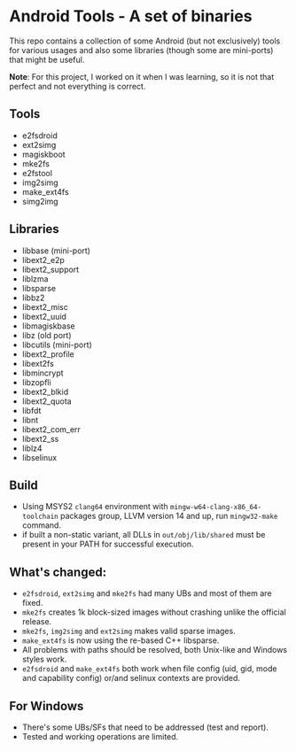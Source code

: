 # Android Tools - A set of binaries
This repo contains a collection of some Android (but not exclusively) tools for various usages and also some libraries (though some are mini-ports) that might be useful.

**Note**: For this project, I worked on it when I was learning, so it is not that perfect and not everything is correct.

## Tools
- e2fsdroid
- ext2simg
- magiskboot
- mke2fs
- e2fstool
- img2simg
- make_ext4fs
- simg2img

## Libraries
- libbase (mini-port)
- libext2_e2p
- libext2_support
- liblzma
- libsparse
- libbz2
- libext2_misc
- libext2_uuid
- libmagiskbase
- libz (old port)
- libcutils (mini-port)
- libext2_profile
- libext2fs
- libmincrypt
- libzopfli
- libext2_blkid
- libext2_quota
- libfdt
- libnt
- libext2_com_err
- libext2_ss
- liblz4
- libselinux

## Build
- Using MSYS2 `clang64` environment with `mingw-w64-clang-x86_64-toolchain` packages group, LLVM version 14 and up, run `mingw32-make` command.
- if built a non-static variant, all DLLs in `out/obj/lib/shared` must be present in your PATH for successful execution. 

## What's changed:
- `e2fsdroid`, `ext2simg` and `mke2fs` had many UBs and most of them are fixed.
- `mke2fs` creates 1k block-sized images without crashing unlike the official release.
- `mke2fs`, `img2simg` and `ext2simg` makes valid sparse images.
- `make_ext4fs` is now using the re-based C++ libsparse.
- All problems with paths should be resolved, both Unix-like and Windows styles work.
- `e2fsdroid` and `make_ext4fs` both work when file config (uid, gid, mode and capability config) or/and selinux contexts are provided.

## For Windows
- There's some UBs/SFs that need to be addressed (test and report).
- Tested and working operations are limited.